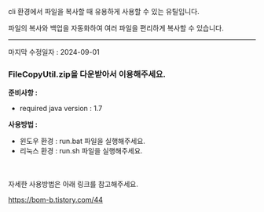 cli 환경에서 파일을 복사할 때 유용하게 사용할 수 있는 유틸입니다.

파일의 복사와 백업을 자동화하여 여러 파일을 편리하게 복사할 수 있습니다.


---

마지막 수정일자 : 2024-09-01

### FileCopyUtil.zip을 다운받아서 이용해주세요.


**준비사항 :**
- required java version : 1.7


**사용방법 :**
- 윈도우 환경 : run.bat 파일을 실행해주세요.
- 리눅스 환경 : run.sh 파일을 실행해주세요.


<br>
<br>
자세한 사용방법은 아래 링크를 참고해주세요.

https://bom-b.tistory.com/44
